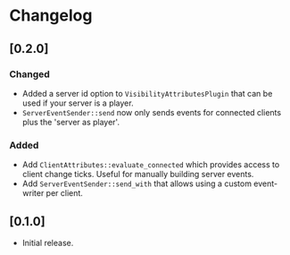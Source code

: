 # Changelog

## [0.2.0]

### Changed

- Added a server id option to `VisibilityAttributesPlugin` that can be used if your server is a player.
- `ServerEventSender::send` now only sends events for connected clients plus the 'server as player'.

### Added

- Add `ClientAttributes::evaluate_connected` which provides access to client change ticks. Useful for manually building server events.
- Add `ServerEventSender::send_with` that allows using a custom event-writer per client.

## [0.1.0]

- Initial release.
